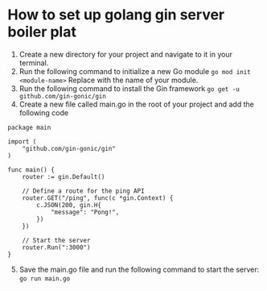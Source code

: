 # How to set up golang gin server boiler plat

1. Create a new directory for your project and navigate to it in your terminal.
2. Run the following command to initialize a new Go module
   `go mod init <module-name>`
   Replace <module-name> with the name of your module.
3. Run the following command to install the Gin framework
   `go get -u github.com/gin-gonic/gin`
4. Create a new file called main.go in the root of your project and add the following code

```
package main

import (
	"github.com/gin-gonic/gin"
)

func main() {
	router := gin.Default()

	// Define a route for the ping API
	router.GET("/ping", func(c *gin.Context) {
		c.JSON(200, gin.H{
			"message": "Pong!",
		})
	})

	// Start the server
	router.Run(":3000")
}
```

5. Save the main.go file and run the following command to start the server:
   `go run main.go`
